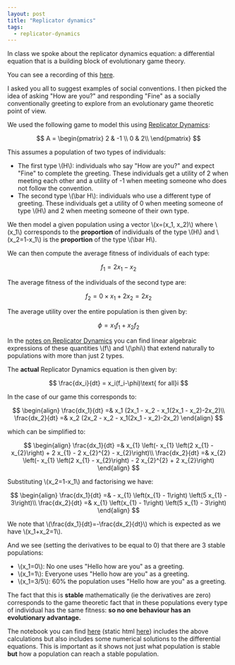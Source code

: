 ```yaml
---
layout: post
title: "Replicator dynamics"
tags:
  - replicator-dynamics
---
```


In class we spoke about the replicator dynamics equation: a differential
equation that is a building block of evolutionary game theory.

You can see a recording of this [here](https://cardiff.cloud.panopto.eu/Panopto/Pages/Viewer.aspx?id=0afdd506-fee8-4a1f-9d47-b2890118f7a0).

I asked you all to suggest examples of social conventions. I then picked the
idea of asking "How are you?" and responding "Fine" as a socially
conventionally greeting to explore from an evolutionary game theoretic point of
view.

We used the following game to model this using [Replicator Dynamics](https://vknight.org/gt/topics/replicator-dynamics.html):

$$
A = \begin{pmatrix}
    2 & -1 \\
    0 & 2\\
\end{pmatrix}
$$

This assumes a population of two types of individuals:

- The first type \\(H\\): individuals who say "How are you?" and expect "Fine"
  to complete the greeting. These individuals get a utility of 2 when meeting
  each other and a utility of -1 when meeting someone who does not follow the
  convention.
- The second type \\(\bar H\\): individuals who use a different type of
  greeting. These individuals get a utility of 0 when meeting someone of type
  \\(H\\) and 2 when meeting someone of their own type.

We then model a given population using a vector \\(x=(x_1, x_2)\\) where \\(x_1\\)
corresponds to the **proportion** of individuals of the type \\(H\\) and
\\(x_2=1-x_1\\) is the **proportion** of the type \\(\bar H\\).

We can then compute the average fitness of individuals of each type:

$$
f_1 = 2x_1 - x_2
$$

The average fitness of the individuals of the second type are:

$$
f_2 = 0\times x_1 + 2x_2 = 2x_2
$$

The average utility over the entire population is then given by:

$$\phi=x_1f_1+x_2f_2$$

In the [notes on Replicator
Dynamics](https://nashpy.readthedocs.io/en/stable/text-book/replicator-dynamics.html#)
you can find linear algebraic expressions of these quantities \\(f\\) and
\\(\phi\\) that extend naturally to populations with more than just 2 types.

The **actual** Replicator Dynamics equation is then given by:

$$
\frac{dx_i}{dt} = x_i(f_i-\phi)\text{ for all}i
$$

In the case of our game this corresponds to:

$$
\begin{align}
\frac{dx_1}{dt} =& x_1 (2x_1 - x_2 - x_1(2x_1 - x_2)-2x_2)\\
\frac{dx_2}{dt} =& x_2 (2x_2 - x_2 - x_1(2x_1 - x_2)-2x_2)
\end{align}
$$

which can be simplified to:

$$
\begin{align}
\frac{dx_1}{dt} =& x_{1} \left(- x_{1} \left(2 x_{1} - x_{2}\right) + 2 x_{1} - 2 x_{2}^{2} - x_{2}\right)\\
\frac{dx_2}{dt} =& x_{2} \left(- x_{1} \left(2 x_{1} - x_{2}\right) - 2 x_{2}^{2} + 2 x_{2}\right)
\end{align}
$$

Substituting \\(x_2=1-x_1\\) and factorising we have:

$$
\begin{align}
\frac{dx_1}{dt} =& - x_{1} \left(x_{1} - 1\right) \left(5 x_{1} - 3\right)\\
\frac{dx_2}{dt} =& x_{1} \left(x_{1} - 1\right) \left(5 x_{1} - 3\right)
\end{align}
$$

We note that \\(\frac{dx_1}{dt}=-\frac{dx_2}{dt}\\) which is expected as we have
\\(x_1+x_2=1\\).

And we see (setting the derivatives to be equal to 0) that there are 3 stable
populations:

- \\(x_1=0\\): No one uses "Hello how are you" as a greeting.
- \\(x_1=1\\): Everyone uses "Hello how are you" as a greeting.
- \\(x_1=3/5\\): 60% the population uses "Hello how are you" as a greeting.

The fact that this is **stable** mathematically (ie the derivatives are zero)
corresponds to the game theoretic fact that in these populations every type of
individual has the same fitness: **so no one behaviour has an evolutionary
advantage.**

The notebook you can find [here]({{site.baseurl}}/assets/2024-2025/nbs/asking-how-are-you.ipynb) (static html [here]({{site.baseurl}}/assets/2024-2025/nbs/asking-how-are-you.html)) includes the above calculations
but also includes some numerical solutions to the differential equations. This
is important as it shows not just what population is stable **but** how a
population can reach a stable population.
